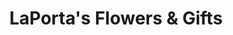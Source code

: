 ---
title: "LaPorta's Flowers & Gifts"
url: /johnstown/laportas-flowers-and-gifts/
shop: florist
---